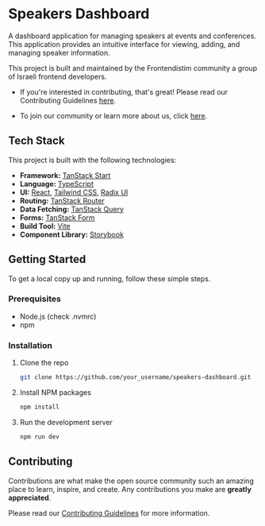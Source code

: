# Speakers Dashboard

A dashboard application for managing speakers at events and conferences.
This application provides an intuitive interface for viewing, adding, and managing speaker information.

This project is built and maintained by the Frontendistim community a group of Israeli frontend developers.
- If you're interested in contributing, that's great! Please read our Contributing Guidelines [here](https://github.com/enpitech/speakers-dashboard/blob/main/%F0%9F%93%84%20CONTRIBUTING.md).

- To join our community or learn more about us, click [here](https://enpitech.dev/community).

## Tech Stack

This project is built with the following technologies:

-   **Framework:** [TanStack Start](https://tanstack.com/start/v1)
-   **Language:** [TypeScript](https://www.typescriptlang.org/)
-   **UI:** [React](https://react.dev/), [Tailwind CSS](https://tailwindcss.com/), [Radix UI](https://www.radix-ui.com/)
-   **Routing:** [TanStack Router](https://tanstack.com/router/v1)
-   **Data Fetching:** [TanStack Query](https://tanstack.com/query/v5)
-   **Forms:** [TanStack Form](https://tanstack.com/form/v0)
-   **Build Tool:** [Vite](https://vitejs.dev/)
-   **Component Library:** [Storybook](https://storybook.js.org/)

## Getting Started

To get a local copy up and running, follow these simple steps.

### Prerequisites

-   Node.js (check .nvmrc)
-   npm

### Installation

1.  Clone the repo
    ```sh
    git clone https://github.com/your_username/speakers-dashboard.git
    ```
2.  Install NPM packages
    ```sh
    npm install
    ```
3.  Run the development server
    ```sh
    npm run dev
    ```

## Contributing

Contributions are what make the open source community such an amazing place to learn, inspire, and create. Any contributions you make are **greatly appreciated**.

Please read our [Contributing Guidelines](https://github.com/enpitech/speakers-dashboard/blob/main/%F0%9F%93%84%20CONTRIBUTING.md) for more information.
